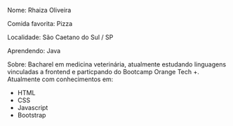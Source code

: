 Nome: Rhaiza Oliveira

Comida favorita: Pizza

Localidade: São Caetano do Sul / SP

Aprendendo: Java

Sobre: Bacharel em medicina veterinária, atualmente estudando linguagens vinculadas a frontend e particpando do Bootcamp Orange Tech +. Atualmente com conhecimentos em:

- HTML
- CSS
- Javascript
- Bootstrap